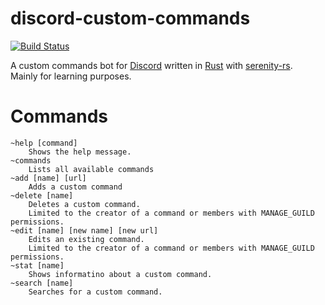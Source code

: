 # discord-custom-commands
[![Build Status](https://travis-ci.org/drklee3/discord-custom-commands.svg?branch=master)](https://travis-ci.org/drklee3/discord-custom-commands)

A custom commands bot for [Discord](https://discordapp.com/) written in [Rust](https://www.rust-lang.org/) with [serenity-rs](https://github.com/zeyla/serenity).  
Mainly for learning purposes.

# Commands
```
~help [command]
    Shows the help message.
~commands
    Lists all available commands
~add [name] [url]
    Adds a custom command
~delete [name]
    Deletes a custom command.
    Limited to the creator of a command or members with MANAGE_GUILD permissions.
~edit [name] [new name] [new url]
    Edits an existing command.
    Limited to the creator of a command or members with MANAGE_GUILD permissions.
~stat [name]
    Shows informatino about a custom command.
~search [name]
    Searches for a custom command.
```